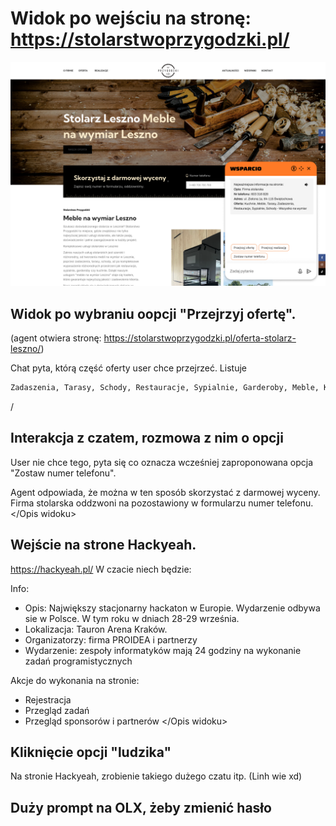 # Widok po wejściu na stronę: https://stolarstwoprzygodzki.pl/

![](img/1.png)

## Widok po wybraniu oopcji "Przejrzyj ofertę".

<Opis widoku>

(agent otwiera stronę: https://stolarstwoprzygodzki.pl/oferta-stolarz-leszno/)

Chat pyta, którą część oferty user chce przejrzeć. Listuje
```sh
Zadaszenia, Tarasy, Schody, Restauracje, Sypialnie, Garderoby, Meble, Kuchnie.
```
/<Opis widoku>
## Interakcja z czatem, rozmowa z nim o opcji
<Opis widoku>
User nie chce tego, pyta się co oznacza wcześniej zaproponowana opcja "Zostaw numer telefonu".

Agent odpowiada, że można w ten sposób skorzystać z darmowej wyceny. Firma stolarska oddzwoni na pozostawiony w formularzu numer telefonu.
</Opis widoku>

## Wejście na strone Hackyeah.

https://hackyeah.pl/ 
<Opis widoku>
W czacie niech będzie:

Info:
- Opis: Największy stacjonarny hackaton w Europie. Wydarzenie odbywa sie w Polsce. W tym roku w dniach 28-29 września.
- Lokalizacja: Tauron Arena Kraków.
- Organizatorzy: firma PROIDEA i partnerzy
- Wydarzenie: zespoły informatyków mają 24 godziny na wykonanie zadań programistycznych

Akcje do wykonania na stronie:
- Rejestracja
- Przegląd zadań 
- Przegląd sponsorów i partnerów
</Opis widoku>

## Kliknięcie opcji "ludzika"
Na stronie Hackyeah, zrobienie takiego dużego czatu itp. (Linh wie xd)

## Duży prompt na OLX, żeby zmienić hasło




